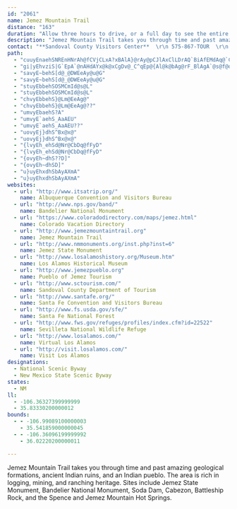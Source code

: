 ```yaml
---
id: "2061"
name: Jemez Mountain Trail
distance: "163"
duration: "Allow three hours to drive, or a full day to see the entire byway."
description: "Jemez Mountain Trail takes you through time and past amazing geological formations, ancient Indian ruins, and an Indian pueblo. The area is rich in logging, mining, and ranching heritage. Sites include Jemez State Monument, Bandelier National Monument, Soda Dam, Cabezon, Battleship Rock, and the Spence and Jemez Mountain Hot Springs."
contact: "**Sandoval County Visitors Center**  \r\n 575-867-TOUR  \r\n 1-800-252-0191  \r\n [Send E-mail](mailto:sc-tour@swcp.com )  \r\n\r\n"
path:
  - "cuuyEnaehSNREnHNrAh@fCVjCLxA?xBAlA}@rAy@pCJlAxClLDrAQ`BiAfEMdAq@`CmBpFYtAE`Ah@rBlEpJz@lC^zDj@xBtBrEb@lAP~CHhMB`A^|An@zAh@v@`LlJ`E`Dd@x@Cz@_CrK]pEa@tB]dAe@x@}CzEUv@Dr@x@lDr@~Dj@fBlBnC?\\_@r@o@\\uGuAu@\\[r@CdBRrHMfDa@dAsA`AaA@yC|@eB`AkFr@iDxAqDBsGw@gCe@uDaB}F_FwBsBsBa@oCFqFj@_CjA}@fAeB`FsB~CsCpBeMnKaHfFiAT_CHcBd@aBnAyG`O_@lAHp@n@^dAEdFm@nDX~@f@rB`ChAvF~Dp[pAnMBfAExAaA~EcBhBiB~@gKpAwAd@_EtCwBjBiCfCc@x@KdBDrAr@~Ch@z@h@dCZdCJ~CqA`b@JrApBdFDlAC`CUdCL`AzAjGI`De@lEIlBR~AtDzLZ~B@nASbAuArCY~@M`B?rAlBdYxAlMvBbLxAxGxChLlBxFtMt\\|FbN~Px[`O`XrIlK|MvQbDfGl@`@nBx@|AVlG`@jCv@fAl@lAlAjApBfCvHlEfHdAdCXjANfAH~Co@`JDfC^vBtAfC`@`@pQxMfEbEfBxB~DjGfArBzBnF~AfHPfBFpBBzFH~Ah@dCn@tAxCfEpAlFdAjGn@`CdBlDpJlO`B`EhAfFp@nHvAhZrCpOH|CYfCUz@mApDmExKyBnGYrAKpAGhBFdBnAtNTfg@E`EUvA}@~A_DhCa@n@Wf@Oz@GbA\\rD@hCQbE@bAVvAdCxF^nAf@dCt@~FrGxZbBlIx@lFHhE[~D{Hbc@m@fDU~BElDNtCRvAlE~QT|C@xAGzBWtCwFv\\{@bCiC`FsAxCyBpKs@dCgAlBw@~@iAr@gBj@aBL_BEqA[mBeAsEkEsBiAmCc@aNiAcB@yA\\iAz@aAlAg@rAS~AiB|]cCd^y@fHgBnHoAjDgKhTo@lBiA`FSrAoA`To@lEsAtDcBpCy@z@wCpBuAf@iB`@{k@pEiEl@}C|@uSvHwc@zPeBx@wAx@kr@df@y@d@sC`AgDViBIsBYiCaAwDyB}DgB_Cm@iAQcCImDBgBE{@McFyBiCm@kC@eAXyAf@_BrAsApB_ArCSzAIvA?xAL`BNdA^~A~BfE~BzDr@v@|DxCvDzFd@d@|Az@hGdBrBPn@EdKsCvBKnBd@bCjA"
  - "gi|yEhvziS|G`EpA`@nAHdAYx@k@xCgDv@_C^qEp@{Al@k@bAg@rF_BlAgA`@s@f@qA^{BTq@bBoCn@eB|@_AbCsAdA_@fAMtA@zM`ElAR`BG~Fs@lLY|ARxBz@|@p@fBxB`DjA\\ZzB|Dr@z@fD`DfAp@~Cl@lBpAfAnAx@bBv@z@t@l@lC|A|CdDdA\\zCV~@\\xB|BdAx@vAZ~CB`EdAjCV|BQtFgBnAGrAXx@n@r@~@fCdEp@x@hAd@dBf@b@X|CzDzBvA\\d@^z@RvACx@OdBi@fDIhBPrAz@nBtKvL^j@~@xBn@`DDzABb@YfDErANdETlA`@dAtC`HNdANzFn@zDr@`CdApCnAxA~JzHrFrCl@r@dApB`EzEp@pAb@rAhAfBvBlAzLjCbBr@xErChBlBvBzC~BpEr@z@pChB~CnA~A`ArCbDpEnKnC`Fz@~B`BdDx@t@|DxAnAr@lCrCx@d@bG~ATLfA|ArArCxA`FlBzBdCvB^h@~@|@~Av@`Cn@x@HfIzAfIxBnAfApAd@x@J~AEh@MrE}BhAGfHtAvEvBh@j@nAr@t@Lv@DnAM~AOjAUZQrFmEhBYhOlBxAJbEGtAXpAl@dBd@bALlG@pHVrE|A|@C|Ck@jADbAVlAr@rC~BbHtHxE`D~IpEdB^fBz@xCjBh@x@xAnApHlFn@\\h@@n@Vx@r@bArBjDjEn@rAj@fCd@fAn@v@fElBfGtEhB~BhArCbArArFpDxBfAv@j@h@x@dAlBr@fBd@lC~B`GXbC\\fAd@r@h@d@tALnFg@~@FrA^rDpDj@ZpEGvGo@x@Ht@XhA~@dKhH~@b@nCFnCm@xDk@fGAnCFpEr@zCx@nGf@jL?dCh@jHhCjB\\`E@bDp@vAJhFIjJdDzPdExMtFlDdBrAfArBdDrEhCn@|@Tx@tCxBhG`DlHfEfFpBrIr@pAZh@\\~BtFbA`DrAnBnBfApOtGzDlBnBlAfCbDnBbGh@bAn@ZbI_@lBJ|A~@pFxE~A`AxC`AnAJ`HMpL_AvBAnC@zFx@lFxDrPbSbFrCfCX`DGjCFnBS|E_AdPkDrAI|Ab@rB|AtAl@fHl@fG|A|An@n@\\rAlA~BxEbA`@lD\\rA^xB~@hE`CpCpA~GtFbA^~@?|Ae@tA_AzHiJn@k@lC_AzIaHjA_BfCoIx@sA|@w@xAa@xHWnIkBbD}A~P_Ovl@oi@bDqBbDaA`Ge@~C?dIYrDy@dKyChDs@~BKpC\\lJfCrEZnL?bBVrEVhI?hk@_CvGE`Kt@zIdBbAJtBMbBWnBDbALhMpDl\\nKdMfFtKrFlCxBlZvZ`CdBrHnEjM`HlErDd^x]~CfDt@bBv@fCn@xEn@fC~@~BdGlGng@~`@rBrBrAxBtAzCpD`NdDnJdDjGbVx\\fB~AzF~BpCzAnAdAlEdF|Af@dO~@t@FlAd@xAx@fFzDhEjD~@dArArChAfFNbCOdGDdAVtBz@vCNdBe@bCeBvC}@xByAbGYlCO~C@pC~@|Q|NbwBrEzo@lAlLx@`F~A~E~ArDlBtCjj@zs@nCxExAzCxBtGz@rEh@pHLtEIrFe@fFiAfGwAzEsAdDwBlDaDxDqm@vo@uJ`M}Ura@uCpCaEfCoCv@}Ef@uDG_GwAcDqAaCo@eE_@}CDsCf@qBj@oElCiCjCeqApaBkOxSaSpZeB~By@bAgCzB{BxAaEjBmDz@yAXck@dHwk@hGghA|R{Lx@eJDcKkA{HcB}EeBk[oMyGeBgEScF?}S~@gGFcJDyLKgISmy@sDqId@gEd@_SxCcFzA}C~AcBjA_CnBgAjAiDdFgAzBeBzEy@dDo@tDc@dESrFFp`@I`CUdC_AfG}AlFsAhD}Vpf@sEfIgBfC_DrCsBzAgoBjiAsP`JiIlD_OrEwElA}HxA}|BbZeRtB_o@jImFd@sEDmFImDSqImAut@aMaDw@oCgAcDkBiBuAmGyFwCmBgD_BgGaByBYcBKcE?ic@`DaEj@sHzBatBb{@mHlEsa@b[q{Cx~AgCbAiB^_C^wCL{sAg@qGk@uPyCol@aFeDSoHCoERkEb@wc@bJ{HpAirAnRyGd@{qAfCqE`@iG|AgCdAsEtCcFrCgDx@sAP}EDcEo@iEaB_HiF_DkByEqAuEUoAF}Er@yAf@_CpAq_Azq@yQlM{DnBoE~AwFfA{Hh@_CEkESoEo@ecAyX}B_@cEEwBJ}FzA{cApa@mEpBaFhB_EhAkDb@{Sv@qJRkDR_Gj@qIjAqHnAmQxBiCJmCAmD_@yDs@mTqI}MwEcv@gUmCm@oOyBkMaCwJyCcPsIoCmAmE}Aep@eSqGkCoDeBuJqG_JyH_GaHuFgHyWq^}JoMsB_B{\\oOt@kEBg@SmCDqBbFwi@jA_AdAi@~Bi@vDc@lBKxANrCfAhEdC`FlDbAf@x@P|Ht@tAd@fCrBbAVfCX`BS`EyB|RuLdA}@lBoC~AmLt@sDhAuH~JqYv_@_fAjNe[dJoTrA}BhD{CvBq@`AMtYV~BOvFy@xB_@lBo@~@m@rBwBhAkCpDiOVcBHwBQgB_@sAeA}BkAoDu@_HEuANaFS}@qEaM{BoDiAsAmCcAcBoC_CwCc@u@UeAo@uE}BwEgB{KuAcFo@wA]qAOuD[aBc@eAs@g@eCsCmAcCe@cBYkBYgH_@aEsAmEeAmAsBwAi@uCZ}DBuFiCuHSwBEaLg@uELkBrAoB~@SbA\\bDjHzEf@`EUfAeBS{CiD}AaD{BGwCz@uA|AD~@LrCdAtBYfCmECyBKmBmBqAgAgBm@_BEgFZsEh@sCIaF_AwCmDuCiEqBmEoA}DcCqBgBiAaFGoEi@yHcAqCy@{CH{FXyBCkA_AyBIaCe@gFDyEj@mCNmDaA{EV}[a@_Dg@kBe@i@c@WkCFwFuB}CyBoCqAi@m@SeA?sDu@cEGeA?]n@mD?aBGk@cA_E?g@H_Ar@aCDc@C{ERaDn@yA`CqCbH}KbBmGDmBcAyH?oHb@_HT{@hAmBfEmMn@qPE_Bw@eFe@mO]uB_CaGeAqE_A}GYyHh@aICgC_@qBOuCPwB~FiKhBeEn@uBhBaNbAgElEoF~DqCnRoIrBc@~GMnB_B^o@VeDMqAmAaDo@mCf@]LHlAfBl@ZvGnAbGrB^?h@SlA_AxBwCn@eAlCiPZgA~@_Bb@Kh@PfGzHfDpBrCf@bEAlD_BhByBrA}@dBSdH~BfLMnCDjDhAlExFt@d@dAPfAsAh@sAd@qDb@_A^a@xAi@lDPfJlElCp@|AElEsBxCw@nEa@bb@XxASrAkAtCyA`BMxCXdOf@dId@hCXzLDbBMZk@Hs@j@yCvAyF^oCYuKu@eDmAqCu@cDqC_HQm@Ae@JmA^_An@_Ax@kBTgAE_ByA}LDe@hCmHr@eC|@qNsAaS}@mEsB{HoA_DiCeCeAuAg@mA[eD]_BuAmBWk@_E_BqHaBe@Yc@m@m@yAuEoSgDcRcDiSZy@\\YbAwAT_DDmBIaBo@mB}BaDwAyCkD{KsB_GiEmImAsDyAwL_AeB{LyNgJeIsBeC_AmCwAwHmBmUeAgU_@sAcA{AwF_F{@eBy@uCWgCRwBj@k@l@YZTpATvA[fAN`FfDl@Tf@OXSb@AhBdBtAf@l@Yl@y@j@wEe@uBJeAE_@y@uAo@Ui@iA?e@h@G^x@x@r@|B`Dx@dBTnC\\lJnBtI~CxGbCxAnB`@zBO~CeAh@Y|A]bLMfEyAlFeDjIaIn@uBr@yG~@uD|A_DjJeHjB{BbAyB|CmIlHmAfB_Bp@K`D~AhAPzGe@zRlGpIfDlDrDrC`ApE?hGiAvC_B|EsElDkBhBg@lCClBd@rIjF`J`CrDdBlCrA`L`IhAXpE?bY~A|BVlG?|Ac@dLKpDi@`CoAzF}AnD@rIxGvBxCbAzCbCfMvAzBzA~ApLnIzGDfF~ApEQnGpBnNbH~Bp@bAxB|AxBxAGtD`EfA]nBuBrDwB|Ap@dCXrADlAQfA{Aj@aC~A_JU{Fg@_FFeEhAiInB{JbCoOb@cJlBsYDmg@cA}ImAyHkBcTcByG}FcMgCaHaD}O{B{GmCyGUkGc@cC}@eDsGuH}@eBkA_A_ASyAEsBPsCf@gC@yAYcCgA_BaBeAeBs@mBm@_EEgCh@oGx@wDbBaEhDyExFgF\\QvES`I?nGpBfBfAlBxCnAfD~@xDnBhGfAjB|CzAd@NrBDrAEzAe@`B}@~AgBxDsGjEoFxBgBzBqA~By@nBmAVq@Am@i@kBm@oAe@c@e@Os@@o@P}@r@q@z@eD~FeBxAe@LyBg@aDkDcF}GgGqHyAuAsA}@sDo@iBi@y@c@]wAEm@?mCe@qCoA{Bs@y@cAqBeBcHi@qCq@sAs@_A{EoEmA_By@w@eB{@s@EcAJ}B`BiExBkA`@s@DcAKkF{AoDMy@S_@_@i@wAEa@@eALm@Zk@\\_@l@SjA?dDr@|@MlAs@~AyBx@k@jA]tDMnBaAz@}AZgB\\_F`@gB~@gA~AkAxA{Ah@_Bb@w@d@m@hAq@l@O|A?zBr@`El@nAArB]dAYrBmApEyDxBgAxB_A|ZuIdGqAdCQ|BGjI`@zAEpAc@nCwCpAgAd@S~@QnADpEz@xB[d@WbAaAl@sAP}@DaBa@yCJaA"
  - "savyE~behS[d@_@DWEeAy@u@G"
  - "savyE~behS[d@_@DWEeAy@u@G"
  - "stuyEbbehSOSMCmId@s@L"
  - "stuyEbbehSOSMCmId@s@L"
  - "chvyEbbehS}@Lm@EeAg@"
  - "chvyEbbehS}@Lm@EeAg@??"
  - "umvyEbaehS?A"
  - "umvyE`aehS_AaAEU"
  - "umvyE`aehS_AaAEU??"
  - "uovyEj}dhS^Bx@x@"
  - "uovyEj}dhS^Bx@x@"
  - "{lvyEh_ehSd@Nr@CbDq@fFyD"
  - "{lvyEh_ehSd@Nr@CbDq@fFyD"
  - "{ovyEh~dhS??D]"
  - "{ovyEh~dhSD]"
  - "u}uyEhxdhSbAyAXmA"
  - "u}uyEhxdhSbAyAXmA"
websites:
  - url: "http://www.itsatrip.org/"
    name: Albuquerque Convention and Visitors Bureau
  - url: "http://www.nps.gov/band/"
    name: Bandelier National Monument
  - url: "https://www.coloradodirectory.com/maps/jemez.html"
    name: Colorado Vacation Directory
  - url: "http://www.jemezmountaintrail.org"
    name: Jemez Mountain Trail
  - url: "http://www.nmmonuments.org/inst.php?inst=6"
    name: Jemez State Monument
  - url: "http://www.losalamoshistory.org/Museum.htm"
    name: Los Alamos Historical Museum
  - url: "http://www.jemezpueblo.org"
    name: Pueblo of Jemez Tourism
  - url: "http://www.sctourism.com/"
    name: Sandoval County Department of Tourism
  - url: "http://www.santafe.org/"
    name: Santa Fe Convention and Visitors Bureau
  - url: "http://www.fs.usda.gov/sfe/"
    name: Santa Fe National Forest
  - url: "http://www.fws.gov/refuges/profiles/index.cfm?id=22522"
    name: Sevilleta National Wildlife Refuge
  - url: "http://www.losalamos.com/"
    name: Virtual Los Alamos
  - url: "http://visit.losalamos.com/"
    name: Visit Los Alamos
designations:
  - National Scenic Byway
  - New Mexico State Scenic Byway
states:
  - NM
ll:
  - -106.36327399999999
  - 35.83330200000012
bounds:
  - - -106.99089100000003
    - 35.541859000000045
  - - -106.36096199999992
    - 36.02220200000011

---
```


Jemez Mountain Trail takes you through time and past amazing geological formations, ancient Indian ruins, and an Indian pueblo. The area is rich in logging, mining, and ranching heritage. Sites include Jemez State Monument, Bandelier National Monument, Soda Dam, Cabezon, Battleship Rock, and the Spence and Jemez Mountain Hot Springs.
